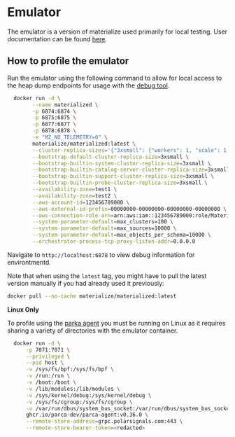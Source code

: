 # Emulator

The emulator is a version of materialize used primarily for local testing. User documentation can be found [here](https://materialize.com/docs/get-started/install-materialize-emulator/).

## How to profile the emulator

Run the emulator using the following command to allow for local access to the heap dump endpoints for usage with the [debug tool](https://materialize.com/docs/self-managed/v25.1/integrations/mz-debug/).

```bash
  docker run -d \
        --name materialized \
        -p 6874:6874 \
        -p 6875:6875 \
        -p 6877:6877 \
        -p 6878:6878 \
        -e "MZ_NO_TELEMETRY=0" \
        materialize/materialized:latest \
        --cluster-replica-sizes='{"3xsmall": {"workers": 1, "scale": 1, "credits_per_hour": "1", "memory_limit": "12G"}, "2xsmall": {"workers": 1, "scale": 1, "credits_per_hour": "1", "memory_limit": "12G"}, "25cc": {"workers": 1, "scale": 1, "credits_per_hour": "1", "memory_limit": "24G"}, "50cc": {"workers": 1, "scale": 1, "credits_per_hour": "1", "memory_limit": "48G"}}' \
        --bootstrap-default-cluster-replica-size=3xsmall \
        --bootstrap-builtin-system-cluster-replica-size=3xsmall \
        --bootstrap-builtin-catalog-server-cluster-replica-size=3xsmall \
        --bootstrap-builtin-support-cluster-replica-size=3xsmall \
        --bootstrap-builtin-probe-cluster-replica-size=3xsmall \
        --availability-zone=test1 \
        --availability-zone=test2 \
        --aws-account-id=123456789000 \
        --aws-external-id-prefix=00000000-00000000-00000000-00000000 \
        --aws-connection-role-arn=arn:aws:iam::123456789000:role/MaterializeConnection \
        --system-parameter-default=max_clusters=100 \
        --system-parameter-default=max_sources=10000 \
        --system-parameter-default=max_objects_per_schema=10000 \
        --orchestrator-process-tcp-proxy-listen-addr=0.0.0.0
```

Navigate to `http://localhost:6878` to view debug information for environtmentd.

Note that when using the `latest` tag, you might have to pull the latest version manually if you had already used it previously:

```bash
docker pull --no-cache materialize/materialized:latest
```

**Linux Only**

To profile using the [parka agent](https://github.com/parca-dev/parca-agent) you must be running on Linux as it requires sharing a variety of directories with the emulator container.

```bash
  docker run -d \
      -p 7071:7071 \
      --privileged \
      --pid host \
      -v /sys/fs/bpf:/sys/fs/bpf \
      -v /run:/run \
      -v /boot:/boot \
      -v /lib/modules:/lib/modules \
      -v /sys/kernel/debug:/sys/kernel/debug \
      -v /sys/fs/cgroup:/sys/fs/cgroup \
      -v /var/run/dbus/system_bus_socket:/var/run/dbus/system_bus_socket \
      ghcr.io/parca-dev/parca-agent:v0.36.0 \
      --remote-store-address=grpc.polarsignals.com:443 \
      --remote-store-bearer-token=<redacted>
```
